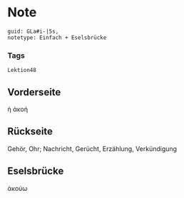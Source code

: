 # Note
```
guid: GLa#i-|5s,
notetype: Einfach + Eselsbrücke
```

### Tags
```
Lektion48
```

## Vorderseite
ἡ ἀκοή

## Rückseite
Gehör, Ohr;
Nachricht, Gerücht, Erzählung, Verkündigung

## Eselsbrücke
ἀκούω
